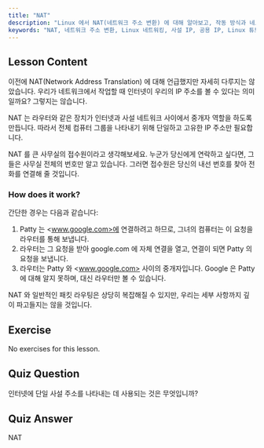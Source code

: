 ```yaml
---
title: "NAT"
description: "Linux 에서 NAT(네트워크 주소 변환) 에 대해 알아보고, 작동 방식과 네트워크 보안에서의 역할을 이해합니다. 사설 IP 와 공용 IP 를 이해합니다. Linux 네트워킹 가이드."
keywords: "NAT, 네트워크 주소 변환, Linux 네트워킹, 사설 IP, 공용 IP, Linux 튜토리얼, 초보자 가이드"
---
```


## Lesson Content

이전에 NAT(Network Address Translation) 에 대해 언급했지만 자세히 다루지는 않았습니다. 우리가 네트워크에서 작업할 때 인터넷이 우리의 IP 주소를 볼 수 있다는 의미일까요? 그렇지는 않습니다.

NAT 는 라우터와 같은 장치가 인터넷과 사설 네트워크 사이에서 중개자 역할을 하도록 만듭니다. 따라서 전체 컴퓨터 그룹을 나타내기 위해 단일하고 고유한 IP 주소만 필요합니다.

NAT 를 큰 사무실의 접수원이라고 생각해보세요. 누군가 당신에게 연락하고 싶다면, 그들은 사무실 전체의 번호만 알고 있습니다. 그러면 접수원은 당신의 내선 번호를 찾아 전화를 연결해 줄 것입니다.

### How does it work?

간단한 경우는 다음과 같습니다:

1. Patty 는 <www.google.com>에 연결하려고 하므로, 그녀의 컴퓨터는 이 요청을 라우터를 통해 보냅니다.
2. 라우터는 그 요청을 받아 google.com 에 자체 연결을 열고, 연결이 되면 Patty 의 요청을 보냅니다.
3. 라우터는 Patty 와 <www.google.com> 사이의 중개자입니다. Google 은 Patty 에 대해 알지 못하며, 대신 라우터만 볼 수 있습니다.

NAT 와 일반적인 패킷 라우팅은 상당히 복잡해질 수 있지만, 우리는 세부 사항까지 깊이 파고들지는 않을 것입니다.

## Exercise

No exercises for this lesson.

## Quiz Question

인터넷에 단일 사설 주소를 나타내는 데 사용되는 것은 무엇입니까?

## Quiz Answer

NAT
